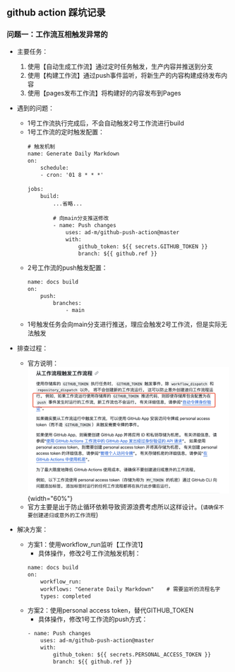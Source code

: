 ## github action 踩坑记录

### 问题一：工作流互相触发异常的
* 主要任务：
    1. 使用【自动生成工作流】通过定时任务触发，生产内容并推送到分支
    2. 使用【构建工作流】通过push事件监听，将新生产的内容构建成待发布内容
    3. 使用【pages发布工作流】将构建好的内容发布到Pages

* 遇到的问题：
    * 1号工作流执行完成后，不会自动触发2号工作流进行build
    * 1号工作流的定时触发配置：
        ```
        # 触发机制
        name: Generate Daily Markdown
        on:
            schedule:
            - cron: '01 8 * * *'
        
        jobs:
            build:
                ...省略...

                # 向main分支推送修改
                - name: Push changes
                    uses: ad-m/github-push-action@master
                    with:
                        github_token: ${{ secrets.GITHUB_TOKEN }}
                        branch: ${{ github.ref }}
        ```
    * 2号工作流的push触发配置：
        ```
        name: docs build
        on:
            push:
                branches:
                    - main
        ```
    * 1号触发任务会向main分支进行推送，理应会触发2号工作流，但是实际无法触发

* 排查过程：
    * 官方说明：
    ![](docs/software-engineering/09-toolchain/attachments/github_action/6d9da743925aea6ecfb28511716171fd_MD5.png){width="60%"}
    * 官方主要是出于防止循环依赖导致资源浪费考虑所以这样设计。(`请确保不要创建递归或意外的工作流程`)


* 解决方案：
    * 方案1：使用workflow_run监听【工作流1】
        * 具体操作，修改2号工作流触发机制：
        ```
        name: docs build
        on:
            workflow_run:
            workflows: "Generate Daily Markdown"    # 需要监听的流程名字
            types: completed
        ```
    * 方案2：使用personal access token，替代GITHUB_TOKEN
        * 具体操作，修改1号工作流的push方式：
        ```
        - name: Push changes
            uses: ad-m/github-push-action@master
            with:
                github_token: ${{ secrets.PERSONAL_ACCESS_TOKEN }}
                branch: ${{ github.ref }}
        ```
